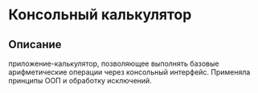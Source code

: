 # Консольный калькулятор

## Описание 

приложение-калькулятор, позволяющее выполнять базовые арифметические операции через консольный интерфейс. Применяла принципы ООП и обработку исключений.
